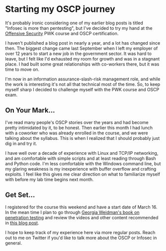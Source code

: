 # Starting my OSCP journey




It's probably ironic considering one of my earlier blog posts is titled "Infosec is more than pentesting", but I've decided to try my hand at the [Offensive Security](https://www.offensive-security.com) PWK course and OSCP certification.

I haven't published a blog post in nearly a year, and a lot has changed since then. The biggest change came last September when I left my employer of over 12 years to start a new job in the government sector. It was hard to leave, but I felt like I'd exhausted my room for growth and was in a stagnant place. I had built some great relationships with co-workers there, but it was time to move on.

I'm now in an information assurance-slash-risk management role, and while the work is interesting it's not all that technical most of the time.  So, to keep myself sharp I decided to challenge myself with the PWK course and OSCP exam.

## On Your Mark...

I've read many people's OSCP stories over the years and had become pretty intimidated by it, to be honest. Then earlier this month I had lunch with a coworker who was already enrolled in the course, and we were talking about the syllabus. This is when I realized that I should probably just dig in and try it.

I have well over a decade of experience with Linux and TCP/IP networking, and am comfortable with simple scripts and at least reading through Bash and Python code. I'm less comfortable with the Windows command line, but my glaring weakness is my inexperience with buffer overflow and crafting exploits. I feel like this gives me clear direction on what to familiarize myself with before my lab time begins next month.

## Get Set...

I registered for the course this weekend and have a start date of March 16. In the mean time I plan to go through [Georgia Weidman's book on penetration testing](https://www.amazon.com/dp/B00KME7GN8) and review the videos and other content recommended in [this blog post](http://niiconsulting.com/checkmate/2017/06/a-detail-guide-on-oscp-preparation-from-newbie-to-oscp/).

I hope to keep track of my experience here via more regular posts.  Reach out to me on Twitter if you'd like to talk more about the OSCP or Infosec in general.

